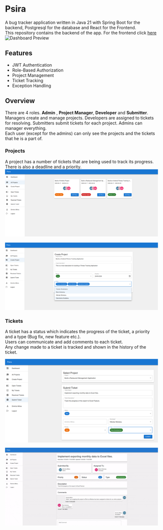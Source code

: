 # Psira
A bug tracker application written in Java 21 with Spring Boot for the backend, Postgresql for the database
and React for the Frontend.
<br>
This repository contains the backend of the app. For the frontend click [here](https://github.com/DimMil24/Psira-frontend)
<br>
![Dashboard Preview](assets/dashboard.gif)

##  Features
- JWT Authentication
- Role-Based Authorization
- Project Management
- Ticket Tracking
- Exception Handling

## Overview
There are 4 roles. **Admin** , **Project Manager**, **Developer** and **Submitter**.
<br>
Managers create and manage projects. Developers are assigned to tickets for resolving.
Submitters submit tickets for each project. Admins can manager everything.
<br>
Each user (except for the admins) can only see the projects and the tickets that he is a part of.

### Projects
A project has a number of tickets that are being used to track its progress.
There is also a deadline and a priority.
![Projects Preview](assets/AllProjects.png)
<br>
<br>
![Create Project Preview](assets/CreateProject.png)

### Tickets
A ticket has a status which indicates the progress of the ticket, a priority and a type (Bug fix, new feature etc.).
<br>
Users can communicate and add comments to each ticket.
<br>
Any change made to a ticket is tracked and shown in the history of the ticket.

![Submit Ticket Preview](assets/SubmitTicket.png)

![Ticket Details Preview](assets/ticketDetails.gif)